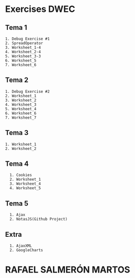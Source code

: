 # Exercises DWEC
## Tema 1
    1. Debug Exercise #1
    2. SpreadOperator
    3. Worksheet_1-4
    4. Worksheet_2-4
    5. Worksheet_3-3
    6. Worksheet_5
    7. Worksheet_6

  ## Tema 2
    1. Debug Exercise #2
    2. Worksheet_1
    3. Worksheet_2
    4. Worksheet_3
    5. Worksheet_4
    6. Worksheet_6
    7. Worksheet_7

  ## Tema 3
    1. Worksheet_1
    2. Worksheet_2

  ## Tema 4
      1. Cookies
      2. Worksheet_1
      3. Worksheet_4
      4. Worksheet_5

  ## Tema 5
      1. Ajax
      2. NotasJS(Github Project)

  ## Extra
      1. AjaxXML
      2. GoogleCharts

# RAFAEL SALMERÓN MARTOS
